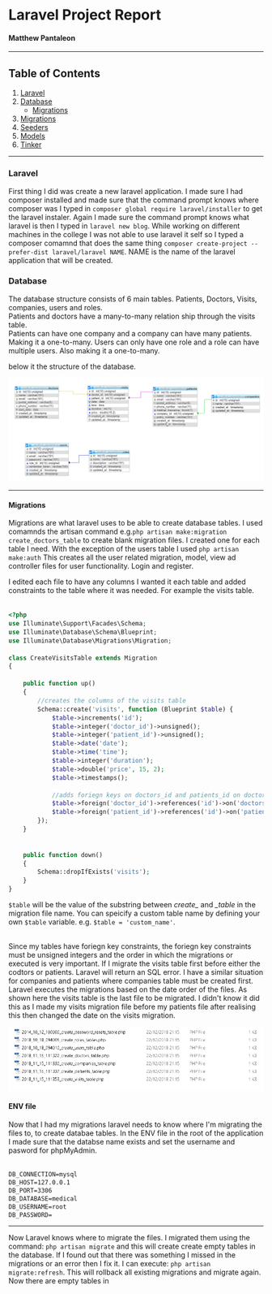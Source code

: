 # Laravel Project Report 
#### Matthew Pantaleon

---

## Table of Contents
1. [Laravel](#laravel)
1. [Database](#Database)
	* [Migrations](#migrations)
2. [Migrations](#example2)
3. [Seeders](#third-example)
4. [Models](#third-example)
5. [Tinker](#Tinker)

---

### Laravel

First thing I did was create a new laravel application. I made sure I had composer installed and made sure that the command prompt knows where composer was I typed in `composer global require laravel/installer` to get the laravel instaler. Again I made sure the command prompt knows what laravel is then I typed in `laravel new blog`. While working on different machines in the college I was not able to use laravel it self so I typed a composer comamnd that does the same thing `composer create-project --prefer-dist laravel/laravel NAME`. NAME is the name of the laravel application that will be created.

### Database

The database structure consists of 6 main tables. Patients, Doctors, Visits, companies, users and roles. <br>
Patients and doctors have a many-to-many relation ship through the visits table. <br>
Patients can have one company and a company can have many patients. Making it a one-to-many.
Users can only have one role and a role can have multiple users. Also making it a one-to-many.

below it the structure of the database.

![structure](database_structure.PNG)

---

#### Migrations

Migrations are what laravel uses to be able to create database tables.
I used comamnds the artisan command e.g.`php artisan make:migration create_doctors_table` to create blank migration files. I created one for each table I need. With the exception of the users table I used `php artisan make:auth` This creates all the user related migration, model, view ad controller files for user functionality. Login and register.

I edited each file to have any columns I wanted it each table and added constraints to the table where it was needed. For example the visits table.

```php

<?php
use Illuminate\Support\Facades\Schema;
use Illuminate\Database\Schema\Blueprint;
use Illuminate\Database\Migrations\Migration;

class CreateVisitsTable extends Migration
{
    
    public function up()
    {
		//creates the columns of the visits table
        Schema::create('visits', function (Blueprint $table) {
            $table->increments('id');
            $table->integer('doctor_id')->unsigned();
            $table->integer('patient_id')->unsigned();
			$table->date('date');
			$table->time('time');
			$table->integer('duration');
			$table->double('price', 15, 2);
            $table->timestamps();
			
			//adds foriegn keys on doctors_id and patients_id on doctors and patients table respectively
			$table->foreign('doctor_id')->references('id')->on('doctors');
			$table->foreign('patient_id')->references('id')->on('patients');
        });
    }

    
    public function down()
    {
        Schema::dropIfExists('visits');
    }
}

```

`$table` will be the value of the substring between *create_* and *_table* in the migration file name. You can speicify a custom table name by defining your own `$table` variable. e.g. `$table = 'custom_name'`.

<br>
Since my tables have foriegn key constraints, the foriegn key constraints must be unsigned integers and the order in which the migrations or executed is very important. If I migrate the visits table first before either the codtors or patients. Laravel will return an SQL error. I have a similar situation for companies and patients where companies table must be created first.
<br>
Laravel executes the migrations based on the date order of the files. As shown here the visits table is the last file to be migrated. I didn't know it did this as I made my visits migration file before my patients file after realising this then changed the date on the visits migration.

![migration order](migrations.PNG)


#### ENV file

Now that I had my migrations laravel needs to know where I'm migrating the files to, to create databae tables. In the ENV file in the root of the application I made sure that the databse name exists and set the username and pasword for phpMyAdmin.

```javascipt

DB_CONNECTION=mysql
DB_HOST=127.0.0.1
DB_PORT=3306
DB_DATABASE=medical
DB_USERNAME=root
DB_PASSWORD=

```
---

Now Laravel knows where to migrate the files. I migrated them using the command: `php artisan migrate` and this will create create empty tables in the database. If I found out that there was something I missed in the migrations or an error then I fix it. I can execute: `php artisan migrate:refresh`. This will rollback all existing migrations and migrate again.
<br>
Now there are empty tables in







